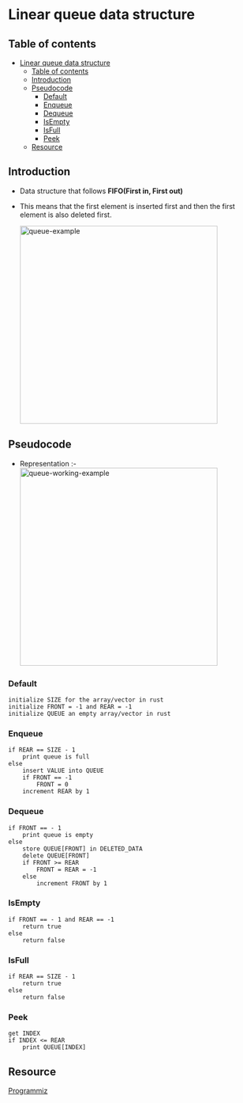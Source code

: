 # Linear queue data structure

## Table of contents
- [Linear queue data structure](#linear-queue-data-structure)
  - [Table of contents](#table-of-contents)
  - [Introduction](#introduction)
  - [Pseudocode](#pseudocode)
    - [Default](#default)
    - [Enqueue](#enqueue)
    - [Dequeue](#dequeue)
    - [IsEmpty](#isempty)
    - [IsFull](#isfull)
    - [Peek](#peek)
  - [Resource](#resource)

## Introduction

- Data structure that follows **FIFO(First in, First out)**
- This means that the first element is inserted first and then the first element is also deleted first.

  <img src="https://cdn.programiz.com/sites/tutorial2program/files/queue.png" alt="queue-example" width="400"/>

## Pseudocode

- Representation :-
  <img src="https://cdn.programiz.com/sites/tutorial2program/files/Queue-program-enqueue-dequeue.png" alt="queue-working-example" width="400"/>

### Default

```
initialize SIZE for the array/vector in rust
initialize FRONT = -1 and REAR = -1
initialize QUEUE an empty array/vector in rust
```

### Enqueue

```
if REAR == SIZE - 1
    print queue is full
else
    insert VALUE into QUEUE
    if FRONT == -1
        FRONT = 0
    increment REAR by 1
```

### Dequeue

```
if FRONT == - 1
    print queue is empty
else
    store QUEUE[FRONT] in DELETED_DATA
    delete QUEUE[FRONT]
    if FRONT >= REAR
        FRONT = REAR = -1
    else
        increment FRONT by 1
```

### IsEmpty

```
if FRONT == - 1 and REAR == -1
    return true
else
    return false
```

### IsFull

```
if REAR == SIZE - 1
    return true
else
    return false
```

### Peek

```
get INDEX
if INDEX <= REAR
    print QUEUE[INDEX]
```

## Resource

[Programmiz](https://www.programiz.com/)
